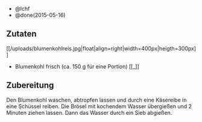 - @lchf
- @done(2015-05-16)

## Zutaten
[[/uploads/blumenkohlreis.jpg|float|align=right|width=400px|heigth=300px]]
- Blumenkohl frisch (ca. 150 g für eine Portion)
[[_]]

## Zubereitung
Den Blumenkohl waschen, abtropfen lassen und durch eine Käsereibe in eine Schüssel reiben. Die Brösel mit kochendem Wasser übergießen und 2 Minuten ziehen lassen. Dann das Wasser durch ein Sieb abgießen.

